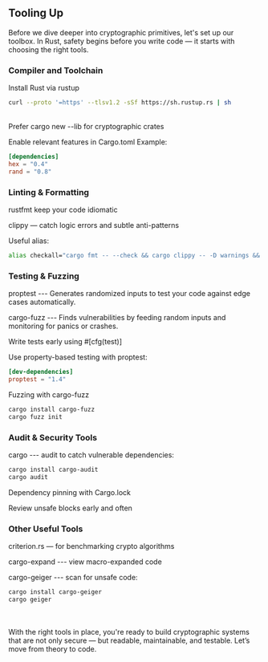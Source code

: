 ## Tooling Up

Before we dive deeper into cryptographic primitives, let's set up our toolbox. In Rust, safety begins before you write code — it starts with choosing the right tools.

### Compiler and Toolchain
Install Rust via rustup

```bash
curl --proto '=https' --tlsv1.2 -sSf https://sh.rustup.rs | sh
```

<br>
Prefer cargo new --lib for cryptographic crates

Enable relevant features in Cargo.toml
Example:

```toml
[dependencies]
hex = "0.4"
rand = "0.8"
```

### Linting & Formatting
rustfmt keep your code idiomatic

clippy — catch logic errors and subtle anti-patterns

Useful alias:

```bash
alias checkall="cargo fmt -- --check && cargo clippy -- -D warnings && cargo test"
```

### Testing & Fuzzing

proptest --- Generates randomized inputs to test your code against edge cases automatically.

cargo-fuzz --- Finds vulnerabilities by feeding random inputs and monitoring for panics or crashes.

Write tests early using #[cfg(test)]

Use property-based testing with proptest:

```toml
[dev-dependencies]
proptest = "1.4"
```

Fuzzing with cargo-fuzz

```bash
cargo install cargo-fuzz
cargo fuzz init
```

### Audit & Security Tools
cargo --- audit to catch vulnerable dependencies:

```bash
cargo install cargo-audit
cargo audit
```

Dependency pinning with Cargo.lock

Review unsafe blocks early and often

### Other Useful Tools
criterion.rs — for benchmarking crypto algorithms

cargo-expand --- view macro-expanded code

cargo-geiger --- scan for unsafe code:

```bash
cargo install cargo-geiger
cargo geiger
```

<br><br>
With the right tools in place, you're ready to build cryptographic systems that are not only secure — but readable, maintainable, and testable. Let’s move from theory to code.

